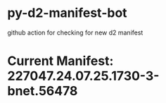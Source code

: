 # py-d2-manifest-bot
github action for checking for new d2 manifest

# Current Manifest: 227047.24.07.25.1730-3-bnet.56478
